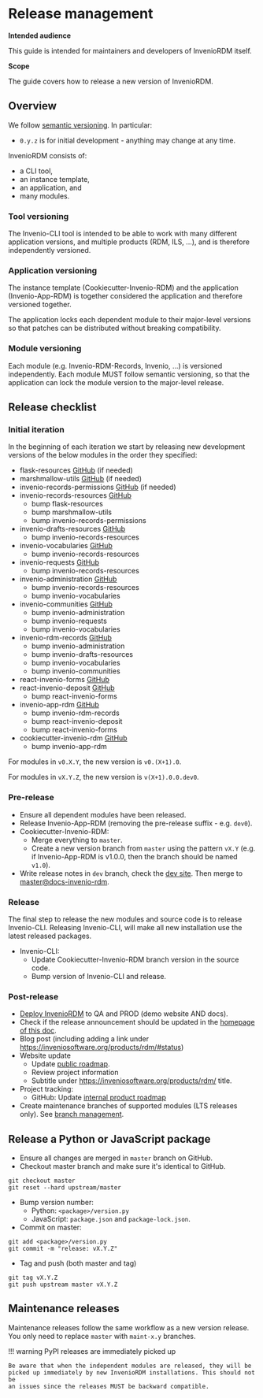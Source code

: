 # Release management

**Intended audience**

This guide is intended for maintainers and developers of InvenioRDM itself.

**Scope**

The guide covers how to release a new version of InvenioRDM.

## Overview

We follow [semantic versioning](https://semver.org/). In particular:

- ``0.y.z`` is for initial development - anything may change at any time.

InvenioRDM consists of:

- a CLI tool,
- an instance template,
- an application, and
- many modules.

### Tool versioning

The Invenio-CLI tool is intended to be able to work with many different application versions, and multiple products (RDM, ILS, ...), and is therefore independently versioned.

### Application versioning

The instance template (Cookiecutter-Invenio-RDM) and the application (Invenio-App-RDM) is together considered the application and therefore versioned together.

The application locks each dependent module to their major-level versions so that patches can be distributed without breaking compatibility.

### Module versioning

Each module (e.g. Invenio-RDM-Records, Invenio, ...) is versioned independently. Each module MUST follow semantic versioning, so that the application can lock the module version to the major-level release.

## Release checklist

### Initial iteration

In the beginning of each iteration we start by releasing new development versions of the below modules in the order they specified:

- flask-resources [GitHub](https://github.com/inveniosoftware/flask-resources) (if needed)
- marshmallow-utils [GitHub](https://github.com/inveniosoftware/marshmallow-utils) (if needed)
- invenio-records-permissions [GitHub](https://github.com/inveniosoftware/invenio-records-permissions) (if needed)
- invenio-records-resources [GitHub](https://github.com/inveniosoftware/invenio-records-resources)
    - bump flask-resources
    - bump marshmallow-utils
    - bump invenio-records-permissions
- invenio-drafts-resources [GitHub](https://github.com/inveniosoftware/invenio-drafts-resources)
    - bump invenio-records-resources
- invenio-vocabularies [GitHub](https://github.com/inveniosoftware/invenio-vocabularies)
    - bump invenio-records-resources
- invenio-requests [GitHub](https://github.com/inveniosoftware/invenio-requests)
    - bump invenio-records-resources
- invenio-administration [GitHub](https://github.com/inveniosoftware/invenio-administration)
    - bump invenio-records-resources
    - bump invenio-vocabularies
- invenio-communities [GitHub](https://github.com/inveniosoftware/invenio-communities)
    - bump invenio-administration
    - bump invenio-requests
    - bump invenio-vocabularies
- invenio-rdm-records [GitHub](https://github.com/inveniosoftware/invenio-rdm-records)
    - bump invenio-administration
    - bump invenio-drafts-resources
    - bump invenio-vocabularies
    - bump invenio-communities
- react-invenio-forms [GitHub](https://github.com/inveniosoftware/react-invenio-forms)
- react-invenio-deposit [GitHub](https://github.com/inveniosoftware/react-invenio-deposit)
    - bump react-invenio-forms
- invenio-app-rdm [GitHub](https://github.com/inveniosoftware/invenio-app-rdm)
    - bump invenio-rdm-records
    - bump react-invenio-deposit
    - bump react-invenio-forms
- cookiecutter-invenio-rdm [GitHub](https://github.com/inveniosoftware/cookiecutter-invenio-rdm)
    - bump invenio-app-rdm

For modules in ``v0.X.Y``, the new version is ``v0.(X+1).0``.

For modules in ``vX.Y.Z``, the new version is ``v(X+1).0.0.dev0``.

### Pre-release

- Ensure all dependent modules have been released.
- Release Invenio-App-RDM (removing the pre-release suffix - e.g. ``dev0``).
- Cookiecutter-Invenio-RDM:
    - Merge everything to ``master``.
    - Create a new version branch from ``master`` using the pattern ``vX.Y`` (e.g. if Invenio-App-RDM is v1.0.0, then the branch should be named ``v1.0``).
- Write release notes in `dev` branch, check the [dev site](https://inveniordm-dev.docs.cern.ch). Then merge to [master@docs-invenio-rdm](https://github.com/inveniosoftware/docs-invenio-rdm).

### Release

The final step to release the new modules and source code is to release Invenio-CLI. Releasing Invenio-CLI, will make all new installation use the latest released packages.

- Invenio-CLI:
    - Update Cookiecutter-Invenio-RDM branch version in the source code.
    - Bump version of Invenio-CLI and release.

### Post-release

- [Deploy InvenioRDM](demosite.md) to QA and PROD (demo website AND docs).
- Check if the release announcement should be updated in the [homepage of this doc](../index.md).
- Blog post (including adding a link under <https://inveniosoftware.org/products/rdm/#status>)
- Website update
    - Update [public roadmap](https://inveniosoftware.org/products/rdm/roadmap/).
    - Review project information
    - Subtitle under <https://inveniosoftware.org/products/rdm/> title.
- Project tracking:
    - GitHub: Update [internal product roadmap](https://github.com/inveniosoftware/product-rdm/milestones?direction=asc&sort=due_date&state=open)
- Create maintenance branches of supported modules (LTS releases only). See
  [branch management](branch-management.md).

## Release a Python or JavaScript package

- Ensure all changes are merged in ``master`` branch on GitHub.
- Checkout master branch and make sure it's identical to GitHub.
```
git checkout master
git reset --hard upstream/master
```
- Bump version number:
    - Python: ``<package>/version.py``
    - JavaScript: ``package.json`` and ``package-lock.json``.
- Commit on master:
```
git add <package>/version.py
git commit -m "release: vX.Y.Z"
```
- Tag and push (both master and tag)
```
git tag vX.Y.Z
git push upstream master vX.Y.Z
```

## Maintenance releases

Maintenance releases follow the same workflow as a new version release. You
only need to replace ``master`` with ``maint-x.y`` branches.

!!! warning PyPI releases are immediately picked up

    Be aware that when the independent modules are released, they will be
    picked up immediately by new InvenioRDM installations. This should not be
    an issues since the releases MUST be backward compatible.

